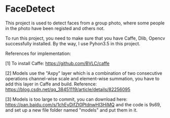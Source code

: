 # FaceDetect

This project is used to detect faces from a group photo, where some people in the photo have been registed and others not.

To run this project, you need to make sure that you have Caffe, Dlib, Opencv successfully installed. By the way, I use Pyhon3.5 in this project.

References for implementation:

[1] To install Caffe: https://github.com/BVLC/caffe

[2] Models use the "Axpy" layer which is a combination of two consecutive operations channel-wise scale and element-wise summation, you have to add this layer in Caffe and build. Reference: https://blog.csdn.net/qq_38451119/article/details/82256095

[3] Models is too large to commit, you can download here: https://pan.baidu.com/s/1chEyDifZt0PtdnwHI3HiMQ and the code is 9s69, and set up a new file folder named "models" and put them in it.
